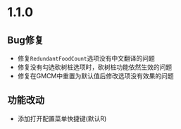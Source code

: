 # 1.1.0

## Bug修复

- 修复`RedundantFoodCount`选项没有中文翻译的问题
- 修复没有勾选砍树桩选项时，砍树桩功能依然生效的问题
- 修复在GMCM中重置为默认值后修改选项没有效果的问题

## 功能改动

- 添加打开配置菜单快捷键(默认R)